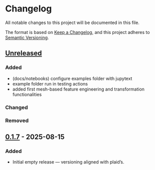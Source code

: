 # Changelog

All notable changes to this project will be documented in this file.

The format is based on [Keep a Changelog](https://keepachangelog.com/en/1.1.0/),
and this project adheres to [Semantic Versioning](https://semver.org/spec/v2.0.0.html).

## [Unreleased]

### Added

- (docs/notebooks) configure examples folder with jupytext
- example folder run in testing actions
- added first mesh-based feature engineering and transformation functionalities

### Changed

### Removed

## [0.1.7] - 2025-08-15

### Added

- Initial empty release — versioning aligned with plaid’s.

[unreleased]: https://github.com/PLAID-lib/plaid-ops/compare/0.1.7...HEAD
[0.1.7]: https://github.com/PLAID-lib/plaid-ops/releases/tag/0.1.7
